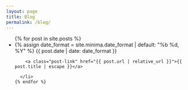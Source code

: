 ```yaml
---
layout: page
title: Blog
permalink: /blog/
---
```


<div class="blog">

  <ul class="post-list">
    {% for post in site.posts %}
      <li>
        {% assign date_format = site.minima.date_format | default: "%b %d, %Y" %}
        <span class="post-meta text-align-right">{{ post.date | date: date_format }}</span>

        <a class="post-link" href="{{ post.url | relative_url }}">{{ post.title | escape }}</a>

      </li>
    {% endfor %}
  </ul>

</div>
